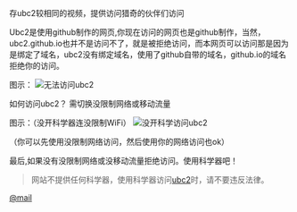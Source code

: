存ubc2较相同的视频，提供访问猎奇的伙伴们访问

Ubc2是使用github制作的网页,你现在访问的网页也是github制作，当然，ubc2.github.io也并不是访问不了，就是被拒绝访问，而本网页可以访问那是因为是绑定了域名，ubc2没有绑定域名，使用了github自带的域名，github.io的域名拒绝你的访问。
 
 图示：
 ![无法访问ubc2](//ubc2.suibbs.online/img/Screenshot_2020-12-26-10-43-13-344_mark.via.jpg)
 
 如何访问ubc2？
 需切换没限制网络或移动流量
 
 图示：（没开科学器连没限制WiFi）
![没开科学访问ubc2](//ubc2.suibbs.online/img/Screenshot_2020-12-26-11-04-28-435_mark.via.jpg)

（你可以先使用没限制网络访问，然后使用你的网络访问也ok）

最后,如果没有没限制网络或没移动流量拒绝访问。使用科学器吧！
> 网站不提供任何科学器，使用科学器访问[ubc2](//ubc2.github.io/links/menu.html)时，请不要违反法律。

[@mail](mailto:mc26646@163.com)
